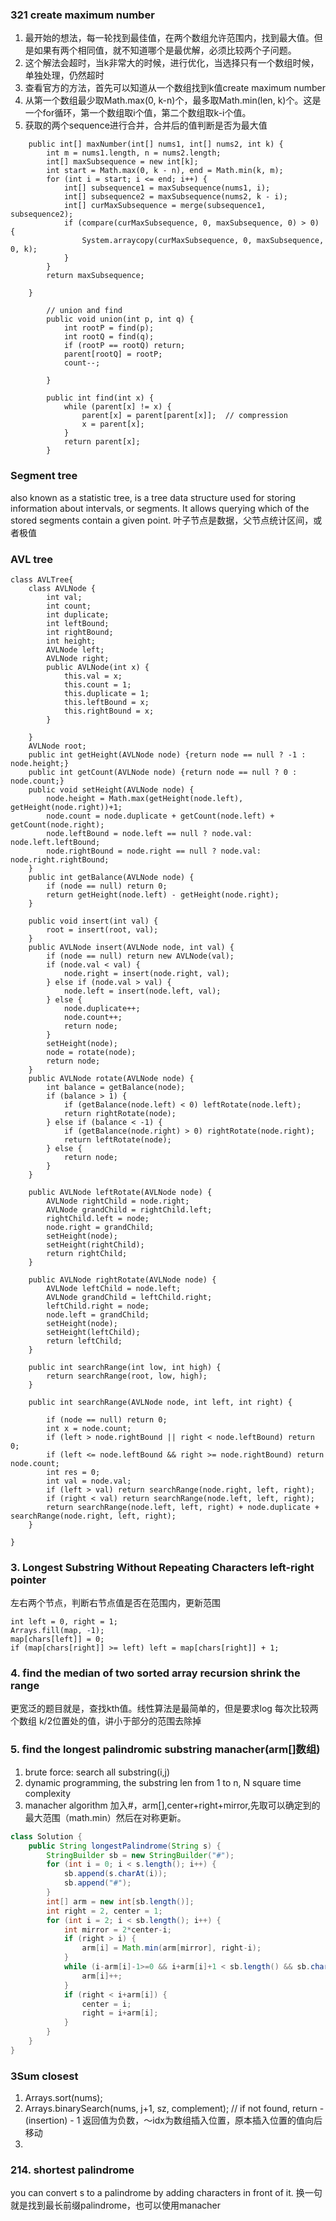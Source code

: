 ### 321 create maximum number
1. 最开始的想法，每一轮找到最佳值，在两个数组允许范围内，找到最大值。但是如果有两个相同值，就不知道哪个是最优解，必须比较两个子问题。
2. 这个解法会超时，当k非常大的时候，进行优化，当选择只有一个数组时候，单独处理，仍然超时
3. 查看官方的方法，首先可以知道从一个数组找到k值create maximum number
4. 从第一个数组最少取Math.max(0, k-n)个，最多取Math.min(len, k)个。这是一个for循环，第一个数组取i个值，第二个数组取k-i个值。
5. 获取的两个sequence进行合并，合并后的值判断是否为最大值

```
    public int[] maxNumber(int[] nums1, int[] nums2, int k) {
        int m = nums1.length, n = nums2.length;
        int[] maxSubsequence = new int[k];
        int start = Math.max(0, k - n), end = Math.min(k, m);
        for (int i = start; i <= end; i++) {
            int[] subsequence1 = maxSubsequence(nums1, i);
            int[] subsequence2 = maxSubsequence(nums2, k - i);
            int[] curMaxSubsequence = merge(subsequence1, subsequence2);
            if (compare(curMaxSubsequence, 0, maxSubsequence, 0) > 0) {
                System.arraycopy(curMaxSubsequence, 0, maxSubsequence, 0, k);
            }
        }
        return maxSubsequence;

    }

        // union and find
        public void union(int p, int q) {
            int rootP = find(p);
            int rootQ = find(q);
            if (rootP == rootQ) return;
            parent[rootQ] = rootP;
            count--;

        }

        public int find(int x) {
            while (parent[x] != x) {
                parent[x] = parent[parent[x]];  // compression
                x = parent[x];
            }
            return parent[x];
        }

```
### Segment tree
also known as a statistic tree, is a tree data structure used for storing information about intervals, or segments. 
It allows querying which of the stored segments contain a given point.
叶子节点是数据，父节点统计区间，或者极值

### AVL tree

```
class AVLTree{
    class AVLNode {
        int val;
        int count;
        int duplicate;
        int leftBound;
        int rightBound;
        int height;
        AVLNode left;
        AVLNode right;
        public AVLNode(int x) {
            this.val = x;
            this.count = 1;
            this.duplicate = 1;
            this.leftBound = x;
            this.rightBound = x;
        }

    }
    AVLNode root;
    public int getHeight(AVLNode node) {return node == null ? -1 : node.height;}
    public int getCount(AVLNode node) {return node == null ? 0 : node.count;}
    public void setHeight(AVLNode node) {
        node.height = Math.max(getHeight(node.left), getHeight(node.right))+1;
        node.count = node.duplicate + getCount(node.left) + getCount(node.right);
        node.leftBound = node.left == null ? node.val: node.left.leftBound;
        node.rightBound = node.right == null ? node.val: node.right.rightBound;
    }
    public int getBalance(AVLNode node) {
        if (node == null) return 0;
        return getHeight(node.left) - getHeight(node.right);
    }

    public void insert(int val) {
        root = insert(root, val);
    }
    public AVLNode insert(AVLNode node, int val) {
        if (node == null) return new AVLNode(val);
        if (node.val < val) {
            node.right = insert(node.right, val);
        } else if (node.val > val) {
            node.left = insert(node.left, val);
        } else {
            node.duplicate++;
            node.count++;
            return node;
        }
        setHeight(node);
        node = rotate(node);
        return node;
    }
    public AVLNode rotate(AVLNode node) {
        int balance = getBalance(node);
        if (balance > 1) {
            if (getBalance(node.left) < 0) leftRotate(node.left);
            return rightRotate(node);
        } else if (balance < -1) {
            if (getBalance(node.right) > 0) rightRotate(node.right);
            return leftRotate(node);
        } else {
            return node;
        }
    }

    public AVLNode leftRotate(AVLNode node) {
        AVLNode rightChild = node.right;
        AVLNode grandChild = rightChild.left;
        rightChild.left = node;
        node.right = grandChild;
        setHeight(node);
        setHeight(rightChild);
        return rightChild;
    }

    public AVLNode rightRotate(AVLNode node) {
        AVLNode leftChild = node.left;
        AVLNode grandChild = leftChild.right;
        leftChild.right = node;
        node.left = grandChild;
        setHeight(node);
        setHeight(leftChild);
        return leftChild;
    }

    public int searchRange(int low, int high) {
        return searchRange(root, low, high);
    }

    public int searchRange(AVLNode node, int left, int right) {

        if (node == null) return 0;
        int x = node.count;
        if (left > node.rightBound || right < node.leftBound) return 0;
        if (left <= node.leftBound && right >= node.rightBound) return node.count;
        int res = 0;
        int val = node.val;
        if (left > val) return searchRange(node.right, left, right);
        if (right < val) return searchRange(node.left, left, right);
        return searchRange(node.left, left, right) + node.duplicate + searchRange(node.right, left, right);
    }

}
```
### 3. Longest Substring Without Repeating Characters    left-right pointer
左右两个节点，判断右节点值是否在范围内，更新范围
```
int left = 0, right = 1;
Arrays.fill(map, -1);
map[chars[left]] = 0;
if (map[chars[right]] >= left) left = map[chars[right]] + 1;
```
### 4. find the median of two sorted array               recursion shrink the range
更宽泛的题目就是，查找kth值。线性算法是最简单的，但是要求log
每次比较两个数组 k/2位置处的值，讲小于部分的范围去除掉
### 5. find the longest palindromic substring            manacher(arm[]数组)
1. brute force: search all substring(i,j)
2. dynamic programming, the substring len from 1 to n, N square time complexity
3. manacher algorithm  加入#，arm[],center+right+mirror,先取可以确定到的最大范围（math.min）然后在对称更新。
```java
class Solution {
    public String longestPalindrome(String s) {
        StringBuilder sb = new StringBuilder("#");
        for (int i = 0; i < s.length(); i++) {
            sb.append(s.charAt(i));
            sb.append("#");
        }
        int[] arm = new int[sb.length()];
        int right = 2, center = 1;
        for (int i = 2; i < sb.length(); i++) {
            int mirror = 2*center-i;
            if (right > i) {
                arm[i] = Math.min(arm[mirror], right-i);
            }
            while (i-arm[i]-1>=0 && i+arm[i]+1 < sb.length() && sb.charAt(i-arm[i]-1) == sb.charAt(i+arm[i]+1)) {
                arm[i]++;
            }
            if (right < i+arm[i]) {
                center = i;
                right = i+arm[i];
            }
        }
    }
}
```
### 3Sum closest
1. Arrays.sort(nums);
2. Arrays.binarySearch(nums, j+1, sz, complement); // if not found, return - (insertion) - 1
   返回值为负数，～idx为数组插入位置，原本插入位置的值向后移动
3. 

### 214. shortest palindrome
you can convert s to a palindrome by adding characters in front of it.
换一句就是找到最长前缀palindrome，也可以使用manacher


